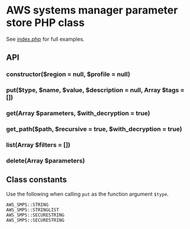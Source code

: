 # AWS systems manager parameter store PHP class

See [index.php]() for full examples.

## API

### constructor($region = null, $profile = null)

### put($type, $name, $value, $description = null, Array $tags = [])

### get(Array $parameters, $with_decryption = true)

### get_path($path, $recursive = true, $with_decryption = true)

### list(Array $filters = [])

### delete(Array $parameters)

## Class constants

Use the following when calling `put` as the function argument `$type`.

```
AWS_SMPS::STRING
AWS_SMPS::STRINGLIST
AWS_SMPS::SECURESTRING
AWS_SMPS::SECURESTRING
```
